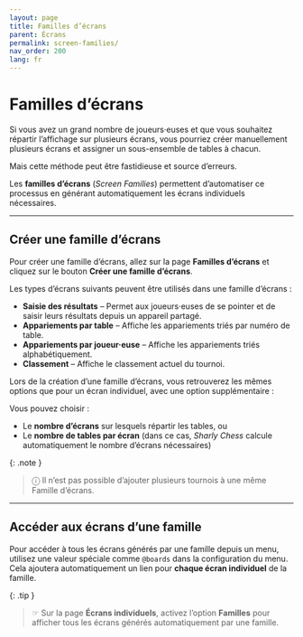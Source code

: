 ```yaml
---
layout: page
title: Familles d’écrans
parent: Écrans
permalink: screen-families/
nav_order: 200
lang: fr
---
```


# Familles d’écrans

Si vous avez un grand nombre de joueurs·euses et que vous souhaitez répartir l’affichage sur plusieurs écrans, vous pourriez créer manuellement plusieurs écrans et assigner un sous-ensemble de tables à chacun.

Mais cette méthode peut être fastidieuse et source d’erreurs.

Les **familles d’écrans** (_Screen Families_) permettent d’automatiser ce processus en générant automatiquement les écrans individuels nécessaires.

---

## Créer une famille d’écrans

Pour créer une famille d’écrans, allez sur la page **Familles d’écrans** et cliquez sur le bouton **Créer une famille d’écrans**.

Les types d’écrans suivants peuvent être utilisés dans une famille d’écrans :

- **Saisie des résultats** – Permet aux joueurs·euses de se pointer et de saisir leurs résultats depuis un appareil partagé.
- **Appariements par table** – Affiche les appariements triés par numéro de table.
- **Appariements par joueur·euse** – Affiche les appariements triés alphabétiquement.
- **Classement** – Affiche le classement actuel du tournoi.

Lors de la création d’une famille d’écrans, vous retrouverez les mêmes options que pour un écran individuel, avec une option supplémentaire :

Vous pouvez choisir :

- Le **nombre d’écrans** sur lesquels répartir les tables, ou
- Le **nombre de tables par écran** (dans ce cas, _Sharly Chess_ calcule automatiquement le nombre d’écrans nécessaires)

{: .note }
> ⓘ Il n’est pas possible d’ajouter plusieurs tournois à une même Famille d’écrans.

---

## Accéder aux écrans d’une famille

Pour accéder à tous les écrans générés par une famille depuis un menu, utilisez une valeur spéciale comme `@boards` dans la configuration du menu.
Cela ajoutera automatiquement un lien pour **chaque écran individuel** de la famille.

{: .tip }
> ☞ Sur la page **Écrans individuels**, activez l’option **Familles** pour afficher tous les écrans générés automatiquement par une famille.
